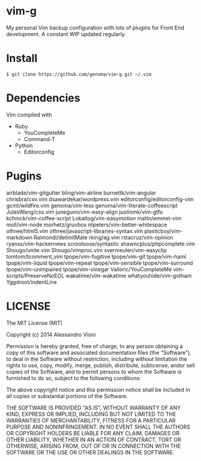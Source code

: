 vim-g
=====

My personal Vim backup configuration with lots of plugins for Front End development. A constant WIP updated regularly.

# Install

`$ git clone https://github.com/genoma/vim-g.git ~/.vim`

# Dependencies

Vim compiled with
- Ruby
  - YouCompleteMe
  - Command-T
- Python
  - Editorconfig

# Pugins

airblade/vim-gitgutter
bling/vim-airline
burnettk/vim-angular
chrisbra/csv.vim
dsawardekar/wordpress.vim
editorconfig/editorconfig-vim
gcmt/wildfire.vim
genoma/vim-less
genoma/vim-literate-coffeescript
JulesWang/css.vim
junegunn/vim-easy-align
justinmk/vim-gtfo
kchmck/vim-coffee-script
Lokaltog/vim-easymotion
mattn/emmet-vim
moll/vim-node
morhetz/gruvbox
ntpeters/vim-better-whitespace
othree/html5.vim
othree/javascript-libraries-syntax.vim
plasticboy/vim-markdown
Raimondi/delimitMate
rking/ag.vim
rstacruz/vim-opinion
ryanss/vim-hackernews
scrooloose/syntastic
shawncplus/phpcomplete.vim
Shougo/unite.vim
Shougo/vimproc.vim
svermeulen/vim-easyclip
tomtom/tcomment_vim
tpope/vim-fugitive
tpope/vim-git
tpope/vim-haml
tpope/vim-liquid
tpope/vim-repeat
tpope/vim-sensible
tpope/vim-surround
tpope/vim-unimpaired
tpope/vim-vinegar
Valloric/YouCompleteMe
vim-scripts/PreserveNoEOL
wakatime/vim-wakatime
whatyouhide/vim-gotham
Yggdroot/indentLine

# LICENSE
The MIT License (MIT)

Copyright (c) 2014 Alessandro Vioni

Permission is hereby granted, free of charge, to any person obtaining a copy of
this software and associated documentation files (the "Software"), to deal in
the Software without restriction, including without limitation the rights to
use, copy, modify, merge, publish, distribute, sublicense, andor sell copies of
the Software, and to permit persons to whom the Software is furnished to do so,
subject to the following conditions:

The above copyright notice and this permission notice shall be included in all
copies or substantial portions of the Software.

THE SOFTWARE IS PROVIDED "AS IS", WITHOUT WARRANTY OF ANY KIND, EXPRESS OR
IMPLIED, INCLUDING BUT NOT LIMITED TO THE WARRANTIES OF MERCHANTABILITY, FITNESS
FOR A PARTICULAR PURPOSE AND NONINFRINGEMENT. IN NO EVENT SHALL THE AUTHORS OR
COPYRIGHT HOLDERS BE LIABLE FOR ANY CLAIM, DAMAGES OR OTHER LIABILITY, WHETHER
IN AN ACTION OF CONTRACT, TORT OR OTHERWISE, ARISING FROM, OUT OF OR IN
CONNECTION WITH THE SOFTWARE OR THE USE OR OTHER DEALINGS IN THE SOFTWARE.
